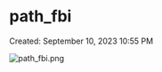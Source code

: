 # path_fbi

Created: September 10, 2023 10:55 PM

![path_fbi.png](path_fbi%209af4909849394abc806d85b84b022e8a/path_fbi.png)